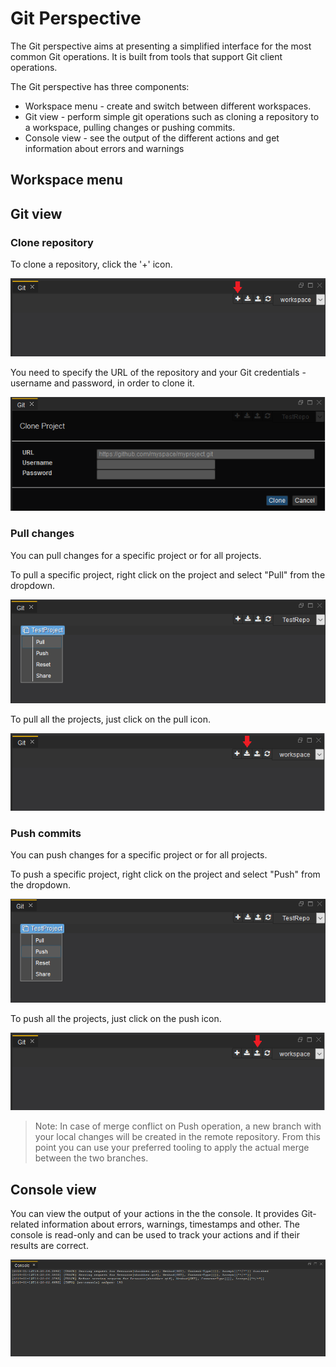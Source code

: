 # Git Perspective

The Git perspective aims at presenting a simplified interface for the most common Git operations. It is built from tools that support Git client operations.

The Git perspective has three components:
  - Workspace menu - create and switch between different workspaces.
  - Git view - perform simple git operations such as cloning a repository to a workspace, pulling changes or pushing commits.
  - Console view - see the output of the different actions and get information about errors and warnings

## Workspace menu

## Git view

### Clone repository

To clone a repository, click the '+' icon.

![clone_the_repository](images/clone_the_repo.PNG)

You need to specify the URL of the repository and your Git credentials - username and password, in order to clone it.

![specify_credentials](images/clone_creds.PNG)

### Pull changes
You can pull changes for a specific project or for all projects.

To pull a specific project, right click on the project and select "Pull" from the dropdown.

![pull_specific_project](images/pull_specific_project.png)

To pull all the projects, just click on the pull icon.

![pull_all_projects](images/pull_all_projects.PNG)

### Push commits
You can push changes for a specific project or for all projects.

To push a specific project, right click on the project and select "Push" from the dropdown.

![push_specific_project](images/push_specific_project.png)

To push all the projects, just click on the push icon.

![push_all_projects](images/push_all_projects.PNG)

> Note: In case of merge conflict on Push operation, a new branch with your local changes will be created in the remote repository. From this point you can use your preferred tooling to apply the actual merge between the two branches. 

## Console view

You can view the output of your actions in the the console. It provides Git-related information about errors, warnings, timestamps and other. The console is read-only and can be used to track your actions and if their results are correct.

![console](images/console.PNG)

